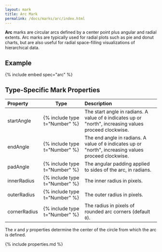 ```yaml
---
layout: mark
title: Arc Mark
permalink: /docs/marks/arc/index.html
---
```


**Arc** marks are circular arcs defined by a center point plus angular and radial extents. Arc marks are typically used for radial plots such as pie and donut charts, but are also useful for radial space-filling visualizations of hierarchical data.

## Example

{% include embed spec="arc" %}

## Type-Specific Mark Properties

| Property            | Type                           | Description   |
| :------------------ | :----------------------------: | :------------ |
| startAngle          | {% include type t="Number" %}  | The start angle in radians. A value of `0` indicates up or "north", increasing values proceed clockwise. |
| endAngle            | {% include type t="Number" %}  | The end angle in radians. A value of `0` indicates up or "north", increasing values proceed clockwise. |
| padAngle            | {% include type t="Number" %}  | The angular padding applied to sides of the arc, in radians. |
| innerRadius         | {% include type t="Number" %}  | The inner radius in pixels. |
| outerRadius         | {% include type t="Number" %}  | The outer radius in pixels. |
| cornerRadius        | {% include type t="Number" %}  | The radius in pixels of rounded arc corners (default `0`). |

The _x_ and _y_ properties determine the center of the circle from which the arc is defined.

{% include properties.md %}
